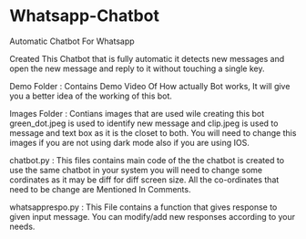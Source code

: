 # Whatsapp-Chatbot
Automatic Chatbot For Whatsapp


Created This Chatbot that is fully automatic it detects new messages and open the new message and reply to it without touching a single  key.

Demo Folder : Contains Demo Video Of How actually Bot works, It will give you a better idea of the working of this bot.

Images Folder : Contians images that are used wile creating this bot green_dot.jpeg is used to identify new message and clip.jpeg is used to message and text box as it is the closet to both.
You will need to change this images if you are not using dark mode also if you are using IOS.

chatbot.py : This files contains main code of the the chatbot is created to use the same chatbot in your system you will need to change some cordinates as it may be diff for diff screen size.
All the co-ordinates that need to be change are Mentioned In Comments.

whatsapprespo.py : This File contains a function that gives response to given input message. You can modify/add new responses according to your needs.
